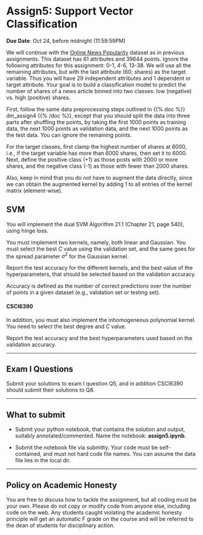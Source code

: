<!--
.. title: CSCI4390-6390 Assign5
.. slug: dm_assign5
.. date: 2022-10-14 12:23:01 UTC-04:00
.. tags: 
.. category: 
.. link: 
.. description: 
.. has_math: True
.. type: text
-->

# Assign5: Support Vector Classification

**Due Date**: Oct 24, before midnight (11:59:59PM)


We will continue with the [Online News Popularity](https://archive.ics.uci.edu/ml/datasets/online+news+popularity)
dataset as in previous assignments. This dataset has 61 attributes and 39644
points. 
Ignore the following attributes for this assignment: 0-1,
4-6, 13-38. We will use all the remaining attributes, but with the last attribute
(60; shares) as the target variable. Thus you will have 29 independent
attributes and 1 dependent or target attribute. Your goal is to build a
classification model to predict the number of shares of a news article
binned into two classes: low (negative) vs. high (positive) shares.

First, follow the same data preprocessing steps outlined in {{% doc %}} dm_assign4
{{% /doc %}}, except that you should split the data into three parts after shuffling the points, by taking 
the first 1000 points as
training data, the next 1000 points as validation data, and the next 1000
points as the test data. You can ignore the remaining points.

For the target classes, first clamp the highest number of shares at 6000,
i.e., if the target variable has more than 6000 shares, then set it to 6000.
Next, define the positive class (+1) as those posts with 2000 or more shares, and
the negative class (-1) as those with fewer than 2000 shares.

Also, keep in mind that you do not have to augment the data directly, since
we can obtain the augmented kernel by adding 1 to all entries of the kernel
matrix (element-wise).


## SVM

You will implement the dual SVM Algorithm 21.1 (Chapter 21, page 540), using
hinge loss.

You must implement two kernels, namely, both linear and Gaussian.
You must select the best $C$ value using the validation set, and the same
goes for the spread parameter $\sigma^2$ for the Gaussian kernel.

Report the test accuracy for the different kernels, and the best value of
the hyperparameters, that should be selected based on the validation
accuracy. 

Accuracy is defined as the number of correct predictions over the number of
points in a given dataset (e.g., validation set or testing set).


#### CSCI6390

In addition, you must also implement the inhomogeneous polynomial kernel. 
You need to select the best degree and $C$ value.

Report the test accuracy and the best hyperparameters used based on the
validation accuracy.

---

## Exam I Questions

Submit your solutions to exam I question Q5, and in addition CSCI6390
should submit their solutions to Q8.


---

## What to submit

* Submit your python notebook, that contains the solution and output, 
suitably annotated/commented. Name the notebook: **assign5.ipynb**.


* Submit the notebook file via submitty. Your code must be self-contained,
    and must not hard code file names. You can assume the data file lies in
    the local dir.

---

## Policy on Academic Honesty

You are free to discuss how to tackle the assignment, but all coding
must be your own. Please do not copy or modify code from anyone else,
including code on the web. Any students caught violating the academic
honesty principle will get an automatic F grade on the course and will
be referred to the dean of students for disciplinary action.

